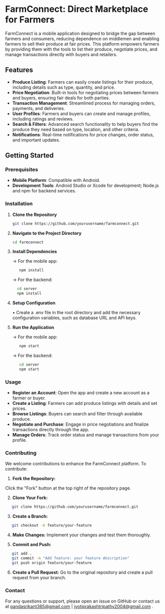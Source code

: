 

# FarmConnect: Direct Marketplace for Farmers

FarmConnect is a mobile application designed to bridge the gap between farmers and consumers, reducing dependence on middlemen and enabling farmers to sell their produce at fair prices. This platform empowers farmers by providing them with the tools to list their produce, negotiate prices, and manage transactions directly with buyers and retailers.

## Features

- **Produce Listing**: Farmers can easily create listings for their produce, including details such as type, quantity, and price.
- **Price Negotiation**: Built-in tools for negotiating prices between farmers and buyers, ensuring fair deals for both parties.
- **Transaction Management**: Streamlined process for managing orders, payments, and deliveries.
- **User Profiles**: Farmers and buyers can create and manage profiles, including ratings and reviews.
- **Search & Filters**: Advanced search functionality to help buyers find the produce they need based on type, location, and other criteria.
- **Notifications**: Real-time notifications for price changes, order status, and important updates.

## Getting Started

### Prerequisites

- **Mobile Platform**: Compatible with Android.
- **Development Tools**: Android Studio or Xcode for development; Node.js and npm for backend services.

### Installation

1. **Clone the Repository**

   ```bash
   git clone https://github.com/yourusername/farmconnect.git
2. **Navigate to the Project Directory**

    ```bash
    cd farmconnect

3. **Install Dependencies**

    -> For the mobile app:
   ```bash
      npm install
   ```

    -> For the backend:
   ```bash
     cd server
     npm install
   ```

4. **Setup Configuration**
   
   • Create a .env file in the root directory and add the necessary configuration variables, such as database URL and API keys.

5. **Run the Application**

   -> For the mobile app:
   ```bash
      npm start
   ```
   -> For the backend:
   ```bash
      cd server
      npm start
   ```
### Usage

- **Register an Account**: Open the app and create a new account as a farmer or buyer.
- **Create a Listing**: Farmers can add produce listings with details and set prices.
- **Browse Listings**: Buyers can search and filter through available produce.
- **Negotiate and Purchase**: Engage in price negotiations and finalize transactions directly through the app.
- **Manage Orders**: Track order status and manage transactions from your profile.

### Contributing

We welcome contributions to enhance the FarmConnect platform. To contribute:

1. **Fork the Repository:**

  Click the "Fork" button at the top right of the repository page.

2. **Clone Your Fork:**

```bash
   git clone https://github.com/yourusername/farmconnect.git
```
   
3. **Create a Branch:**

```bash
   git checkout -b feature/your-feature
```

4. **Make Changes:** Implement your changes and test them thoroughly.

5. **Commit and Push:** 

```bash
   git add .
   git commit -m "Add feature: your feature description"
   git push origin feature/your-feature

```

6. **Create a Pull Request:** Go to the original repository and create a pull request from your branch.


### Contact

For any questions or support, please open an issue on GitHub or contact us at pandasrikant365@gmail.com | jyotiprakashtripathy2004@gmail.com .


 
